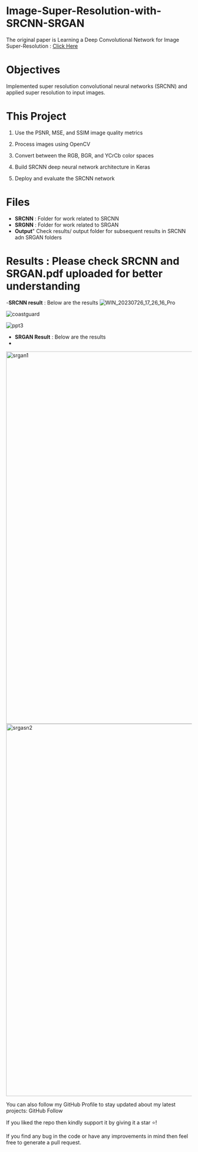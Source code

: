 # Image-Super-Resolution-with-SRCNN-SRGAN

The original paper is Learning a Deep Convolutional Network for Image Super-Resolution : [Click Here](https://ieeexplore.ieee.org/abstract/document/7115171)

# Objectives

Implemented super resolution convolutional neural networks (SRCNN) and applied super resolution to input images.


# This Project

1. Use the PSNR, MSE, and SSIM image quality metrics

2. Process images using OpenCV

3. Convert between the RGB, BGR, and YCrCb color spaces

4. Build SRCNN deep neural network architecture in Keras

5. Deploy and evaluate the SRCNN network


# Files
- **SRCNN** : Folder for work related to SRCNN
- **SRGNN** : Folder for work related to SRGAN
- **Output**"  Check results/ output folder for subsequent results in SRCNN adn SRGAN folders



# Results : Please check SRCNN and SRGAN.pdf uploaded for better understanding

-**SRCNN result** : Below are the results
![WIN_20230726_17_26_16_Pro](https://github.com/singhsaurabh88/Image-super-resolution-Deep-Learning-model/assets/109754949/8b59a1af-820d-47a3-97ee-16a1e10216cf)

![coastguard](https://github.com/singhsaurabh88/Image-super-resolution-Deep-Learning-model/assets/109754949/a85b6480-e836-4c3e-a6ab-dd70befe1127)

![ppt3](https://github.com/singhsaurabh88/Image-super-resolution-Deep-Learning-model/assets/109754949/086d6f30-03d9-4157-b4a7-09897d11a2c4)



+ **SRGAN Result** : Below are the results
+ 
<img width="1010" alt="srgan1" src="https://github.com/singhsaurabh88/Image-super-resolution-Deep-Learning-model/assets/109754949/f363d3e4-999f-4acd-8370-e2fb536d0f51">

<img width="1010" alt="srgasn2" src="https://github.com/singhsaurabh88/Image-super-resolution-Deep-Learning-model/assets/109754949/fbe2bbfe-aa55-4752-8136-59677198414c">



You can also follow my GitHub Profile to stay updated about my latest projects: GitHub Follow

If you liked the repo then kindly support it by giving it a star ⭐!

If you find any bug in the code or have any improvements in mind then feel free to generate a pull request.
